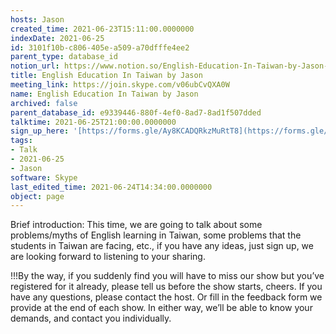 ```yaml
---
hosts: Jason
created_time: 2021-06-23T15:11:00.0000000
indexDate: 2021-06-25
id: 3101f10b-c806-405e-a509-a70dfffe4ee2
parent_type: database_id
notion_url: https://www.notion.so/English-Education-In-Taiwan-by-Jason-3101f10bc806405ea509a70dfffe4ee2
title: English Education In Taiwan by Jason
meeting_link: https://join.skype.com/v06ubCvQXA0W
name: English Education In Taiwan by Jason
archived: false
parent_database_id: e9339446-880f-4ef0-8ad7-8ad1f507dded
talktime: 2021-06-25T21:00:00.0000000
sign_up_here: '[https://forms.gle/Ay8KCADQRkzMuRtT8](https://forms.gle/Ay8KCADQRkzMuRtT8)'
tags:
- Talk
- 2021-06-25
- Jason
software: Skype
last_edited_time: 2021-06-24T14:34:00.0000000
object: page
---
```




Brief introduction: This time, we are going to talk about some problems/myths of English learning in Taiwan, some problems that the students in Taiwan are facing, etc., if you have any ideas, just sign up, we are looking forward to listening to your sharing.

!!!By the way, if you suddenly find you will have to miss our show but you’ve registered for it already, please tell us before the show starts, cheers.
If you have any questions, please contact the host. Or fill in the feedback form we provide at the end of each show. In either way, we’ll be able to know your demands, and contact you individually.

